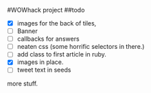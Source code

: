 #WOWhack project
##todo
- [x] images for the back  of tiles,
- [ ] Banner
- [ ] callbacks for answers
- [ ] neaten css (some horrific selectors in there.)
- [ ] add class to first article in ruby.
- [x] images in place.
- [ ] tweet text in seeds

more stuff. 

